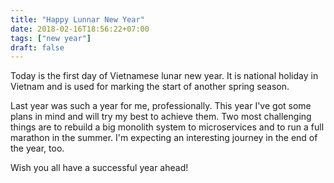 ```yaml
---
title: "Happy Lunnar New Year"
date: 2018-02-16T18:56:22+07:00
tags: ["new year"]
draft: false
---
```


Today is the first day of Vietnamese lunar new year. It is national holiday in
Vietnam and is used for marking the start of another spring season.

Last year was such a year for me, professionally. This year I've got some plans
in mind and will try my best to achieve them. Two most challenging things are
to rebuild a big monolith system to microservices and to run a full marathon
in the summer. I'm expecting an interesting journey in the end of the year, too.

Wish you all have a successful year ahead!
